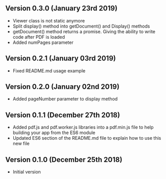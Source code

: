 Version 0.3.0 (January 23rd 2019)
-----------------------------
 * Viewer class is not static anymore
 * Split display() method into getDocument() and Display() methods
 * getDocument() method returns a promise. Giving the ability to write code after PDF is loaded
 * Added numPages parameter

Version 0.2.1 (January 03rd 2019)
-----------------------------
 * Fixed README.md usage example

Version 0.2.0 (January 02nd 2019)
-----------------------------
 * Added pageNumber parameter to display method

Version 0.1.1 (December 27th 2018)
-----------------------------
 * Added pdf.js and pdf.worker.js libraries into a pdf.min.js file to help building your app from the ES6 module
 * Updated ES6 section of the README.md file to explain how to use this new file

Version 0.1.0 (December 25th 2018)
-----------------------------
 * Initial version

